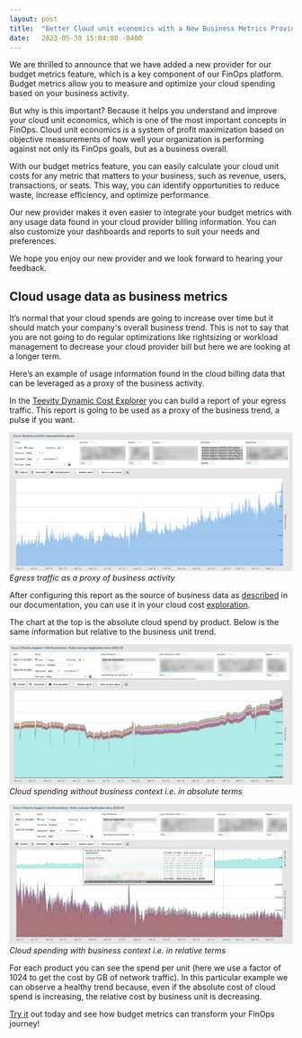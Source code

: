 ```yaml
---
layout: post
title:  "Better Cloud unit economics with a New Business Metrics Provider"
date:   2023-05-30 15:04:08 -0400
---
```

We are thrilled to announce that we have added a new provider for our budget metrics feature, which is a key component of our FinOps platform. Budget metrics allow you to measure and optimize your cloud spending based on your business activity.

But why is this important? Because it helps you understand and improve your cloud unit economics, which is one of the most important concepts in FinOps. Cloud unit economics is a system of profit maximization based on objective measurements of how well your organization is performing against not only its FinOps goals, but as a business overall.

With our budget metrics feature, you can easily calculate your cloud unit costs for any metric that matters to your business, such as revenue, users, transactions, or seats. This way, you can identify opportunities to reduce waste, increase efficiency, and optimize performance.

Our new provider makes it even easier to integrate your budget metrics with any usage data found in your cloud provider billing information. You can also customize your dashboards and reports to suit your needs and preferences.

We hope you enjoy our new provider and we look forward to hearing your feedback.

## Cloud usage data as business metrics

It’s normal that your cloud spends are going to increase over time but it should match your company's overall business trend. This is not to say that you are not going to do regular optimizations like rightsizing or workload management to decrease your cloud provider bill but here we are looking at a longer term.

Here’s an example of usage information found in the cloud billing data that can be leveraged as a proxy of the business activity.

In the [Teevity Dynamic Cost Explorer](https://docs.teevity.com/configuration/saas-teevity-cloud-cost-analytics/reports-for-your-cloud-costs-analytics) you can build a report of your egress traffic. This report is going to be used as a proxy of the business trend, a pulse if you want. 

![a report showing the egress activity](/assets/images/2023-05-30-a-new-business-metrics-provider-a-new-business-metrics-provider/business-metrics-clod-usage-provider-report-sample.png)
*Egress traffic as a proxy of business activity*

After configuring this report as the source of business data as [described](https://docs.teevity.com/configuration/saas-teevity-cloud-cost-analytics/configuration-of-business-metrics-definitions#h.vnidhdyh5nm3) in our documentation, you can use it in your cloud cost [exploration](https://docs.teevity.com/configuration/saas-teevity-cloud-cost-analytics/configuration-of-business-metrics-definitions#h.ul9o38xs12yq). 

The chart at the top is the absolute cloud spend by product. Below is the same information but relative to the business unit trend.

![cloud spend in absolute terms](/assets/images/2023-05-30-a-new-business-metrics-provider-a-new-business-metrics-provider/business-metrics-cloud-usage-compare-absolute-sample.png)
*Cloud spending without business context i.e. in absolute terms*

![cloud spend relative to usage data as a proxy of business activity  ](/assets/images/2023-05-30-a-new-business-metrics-provider-a-new-business-metrics-provider/business-metrics-cloud-usage-compare-sample.png)
*Cloud spending with business context i.e. in relative terms*

For each product you can see the spend per unit (here we use a factor of 1024 to get the cost by GB of network traffic). In this particular example we can observe a healthy trend because, even if the absolute cost of cloud spend is increasing, the relative cost by business unit is decreasing.

[Try it](https://www.teevity.com) out today and see how budget metrics can transform your FinOps journey!